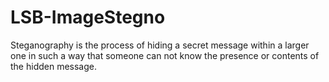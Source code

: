 # LSB-ImageStegno
<p>
Steganography is the process of hiding a secret message within a larger one in such a way that someone can not know the presence or contents of the hidden message.






</p>
